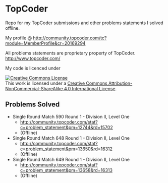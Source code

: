 # TopCoder

Repo for my TopCoder submissions and other problems statements I solved offline.

My profile @ http://community.topcoder.com/tc?module=MemberProfile&cr=20169294

All problems statements are proprietary property of TopCoder.
http://www.topcoder.com/

My code is licenced under

<a rel="license" href="http://creativecommons.org/licenses/by-nc-sa/4.0/"><img alt="Creative Commons License" style="border-width:0" src="https://i.creativecommons.org/l/by-nc-sa/4.0/88x31.png" /></a><br />This work is licensed under a <a rel="license" href="http://creativecommons.org/licenses/by-nc-sa/4.0/">Creative Commons Attribution-NonCommercial-ShareAlike 4.0 International License</a>.

## Problems Solved

* Single Round Match 590 Round 1 - Division II, Level One
    * http://community.topcoder.com/stat?c=problem_statement&pm=12744&rd=15702
    * (Offline)
* Single Round Match 648 Round 1 - Division II, Level One
    * http://community.topcoder.com/stat?c=problem_statement&pm=13650&rd=16312
    * (Offline)
* Single Round Match 649 Round 1 - Division II, Level One
    * http://community.topcoder.com/stat?c=problem_statement&pm=13658&rd=16313
    * (Offline)
